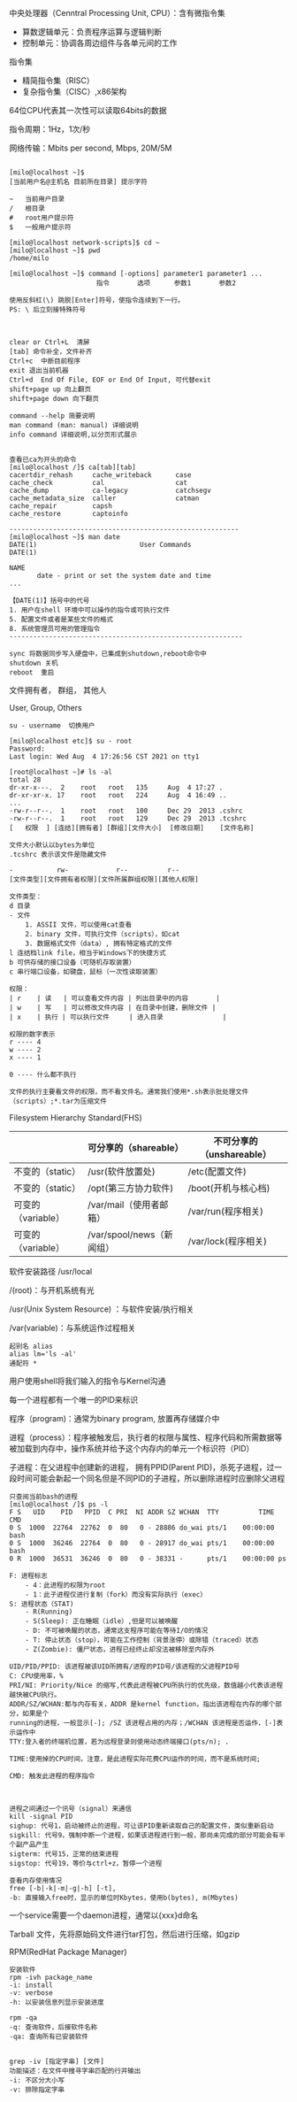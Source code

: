 中央处理器（Cenntral Processing Unit, CPU）：含有微指令集

- 算数逻辑单元：负责程序运算与逻辑判断
- 控制单元：协调各周边组件与各单元间的工作



指令集

- 精简指令集（RISC）
- 复杂指令集（CISC）,x86架构

64位CPU代表其一次性可以读取64bits的数据



指令周期：1Hz，1次/秒

网络传输：Mbits per second, Mbps, 20M/5M



```shell

[milo@localhost ~]$
[当前用户名@主机名 目前所在目录] 提示字符

~   当前用户目录
/   根目录
#   root用户提示符
$   一般用户提示符

[milo@localhost network-scripts]$ cd ~
[milo@localhost ~]$ pwd
/home/milo

[milo@localhost ~]$ command [-options] parameter1 parameter1 ...
					  指令       选项      参数1       参数2	   	

使用反斜杠(\) 跳脱[Enter]符号，使指令连续到下一行。
PS: \ 后立刻接特殊符号



clear or Ctrl+L  清屏 
[tab] 命令补全，文件补齐 
Ctrl+c  中断目前程序
exit 退出当前机器
Ctrl+d  End Of File, EOF or End Of Input, 可代替exit
shift+page up 向上翻页
shift+page down 向下翻页

command --help 简要说明
man command (man: manual) 详细说明
info command 详细说明,以分页形式展示


查看已ca为开头的命令
[milo@localhost /]$ ca[tab][tab]
cacertdir_rehash     cache_writeback      case
cache_check          cal                  cat
cache_dump           ca-legacy            catchsegv
cache_metadata_size  caller               catman
cache_repair         capsh
cache_restore        captoinfo

----------------------------------------------------------
[milo@localhost ~]$ man date
DATE(1)                          User Commands                         DATE(1)

NAME
       date - print or set the system date and time
...

【DATE(1)】括号中的代号
1. 用户在shell 环境中可以操作的指令或可执行文件
5. 配置文件或者是某些文件的格式
8. 系统管理员可用的管理指令
-----------------------------------------------------------

sync 将数据同步写入硬盘中，已集成到shutdown,reboot命令中
shutdown 关机
reboot  重启
```



文件拥有者， 群组， 其他人

User, Group, Others



```shell
su - username  切换用户

[milo@localhost etc]$ su - root
Password:
Last login: Wed Aug  4 17:26:56 CST 2021 on tty1

[root@localhost ~]# ls -al
total 28
dr-xr-x---.  2 	  root   root   135     Aug  4 17:27 .
dr-xr-xr-x. 17 	  root   root   224     Aug  4 16:49 ..
...
-rw-r--r--.  1 	  root   root   100     Dec 29  2013 .cshrc
-rw-r--r--.  1 	  root   root   129     Dec 29  2013 .tcshrc
[   权限  ] [连结][拥有者] [群组][文件大小]  [修改日期]    [文件名称]

文件大小默认以bytes为单位
.tcshrc 表示该文件是隐藏文件

-           rw-            r--          r--
[文件类型][文件拥有者权限][文件所属群组权限][其他人权限]

文件类型：
d 目录
- 文件
	1. ASSII 文件，可以使用cat查看
	2. binary 文件，可执行文件（scripts），如cat
	3. 数据格式文件（data）, 拥有特定格式的文件
l 连结档link file，相当于Windows下的快捷方式
b 可供存储的接口设备（可随机存取装置）
c 串行端口设备，如键盘，鼠标（一次性读取装置）

权限：
| r    | 读   | 可以查看文件内容 | 列出目录中的内容       |
| w    | 写   | 可以修改文件内容 | 在目录中创建，删除文件 |
| x    | 执行 | 可以执行文件     | 进入目录               |

权限的数字表示
r ---- 4
w ---- 2
x ---- 1

0 ---- 什么都不执行

文件的执行主要看文件的权限，而不看文件名。通常我们使用*.sh表示批处理文件（scripts）;*.tar为压缩文件
```



Filesystem Hierarchy Standard(FHS)

|                    | 可分享的（shareable）     | 不可分享的（unshareable） |
| ------------------ | ------------------------- | ------------------------- |
| 不变的（static）   | /usr(软件放置处)          | /etc(配置文件)            |
| 不变的（static）   | /opt(第三方协力软件)      | /boot(开机与核心档)       |
| 可变的（variable） | /var/mail（使用者邮箱）   | /var/run(程序相关)        |
| 可变的（variable） | /var/spool/news（新闻组） | /var/lock(程序相关)       |

软件安装路径  /usr/local

/(root)：与开机系统有光

/usr(Unix System Resource) ：与软件安装/执行相关

/var(variable)：与系统运作过程相关



    起别名 alias
    alias lm='ls -al'
    通配符 *




用户使用shell将我们输入的指令与Kernel沟通

每一个进程都有一个唯一的PID来标识

程序（program)：通常为binary program, 放置再存储媒介中

进程（process）：程序被触发后，执行者的权限与属性、程序代码和所需数据等被加载到内存中，操作系统并给予这个内存内的单元一个标识符（PID）



子进程：在父进程中创建新的进程， 拥有PPID(Parent PID)，杀死子进程，过一段时间可能会新起一个同名但是不同PID的子进程，所以删除进程时应删除父进程

```shell
只查阅当前bash的进程
[milo@localhost /]$ ps -l
F S   UID    PID   PPID  C PRI  NI ADDR SZ WCHAN  TTY          TIME CMD
0 S  1000  22764  22762  0  80   0 - 28886 do_wai pts/1    00:00:00 bash
0 S  1000  36246  22764  0  80   0 - 28917 do_wai pts/1    00:00:00 bash
0 R  1000  36531  36246  0  80   0 - 38331 -      pts/1    00:00:00 ps

F: 进程标志
	- 4：此进程的权限为root
	- 1：此子进程仅进行复制（fork）而没有实际执行（exec）
S: 进程状态（STAT)
	- R(Running)
	- S(Sleep): 正在睡眠（idle）,但是可以被唤醒
	- D: 不可被唤醒的状态，通常这支程序可能在等待I/O的情况
	- T: 停止状态（stop），可能在工作控制（背景涨停）或除错（traced）状态
	- Z(Zombie): 僵尸状态，进程已经终止却没法被移除至内存外
	
UID/PID/PPID: 该进程被该UID所拥有/进程的PID号/该进程的父进程PID号
C: CPU使用率，%
PRI/NI: Priority/Nice 的缩写,代表此进程被CPU所执行的优先级，数值越小代表该进程越快被CPU执行。
ADDR/SZ/WCHAN:都与内存有关，ADDR 是kernel function，指出该进程在内存的哪个部分，如果是个
running的进程，一般显示[-]; /SZ 该进程占用的内存；/WCHAN 该进程是否运作，[-]表示运作中
TTY:登入者的终端机位置，若为远程登录则使用动态终端接口(pts/n); .

TIME:使用掉的CPU时间，注意，是此进程实际花费CPU运作的时间，而不是系统时间;

CMD: 触发此进程的程序指令



进程之间通过一个讯号（signal）来通信
kill -signal PID
sighup: 代号1，启动被终止的进程，可让该PID重新读取自己的配置文件，类似重新启动
sigkill: 代号9，强制中断一个进程，如果该进程进行到一般，那尚未完成的部分可能会有半个副产品产生
sigterm: 代号15，正常的结束进程
sigstop: 代号19，等价与ctrl+z，暂停一个进程

查看内存使用情况
free [-b|-k|-m|-g|-h] [-t],
-b: 直接输入free时，显示的单位时Kbytes，使用b(bytes), m(Mbytes)
```



一个service需要一个daemon进程，通常以{xxx}d命名



Tarball 文件，先将原始码文件进行tar打包，然后进行压缩，如gzip

RPM(RedHat Package Manager)

```shell
安装软件
rpm -ivh package_name
-i: install
-v: verbose
-h: 以安装信息列显示安装进度

rpm -qa
-q: 查询软件，后接软件名称
-qa: 查询所有已安装软件


grep -iv [指定字串] [文件]
功能描述：在文件中搜寻字串匹配的行并输出
-i: 不区分大小写
-v: 排除指定字串
```

